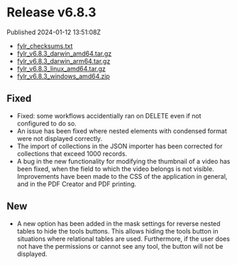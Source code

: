 
# Release v6.8.3

Published 2024-01-12 13:51:08Z

* [fylr_checksums.txt](https://s3.eu-central-1.wasabisys.com/fylr-releases/v6.8.3/fylr_checksums.txt)
* [fylr_v6.8.3_darwin_amd64.tar.gz](https://s3.eu-central-1.wasabisys.com/fylr-releases/v6.8.3/fylr_v6.8.3_darwin_amd64.tar.gz)
* [fylr_v6.8.3_darwin_arm64.tar.gz](https://s3.eu-central-1.wasabisys.com/fylr-releases/v6.8.3/fylr_v6.8.3_darwin_arm64.tar.gz)
* [fylr_v6.8.3_linux_amd64.tar.gz](https://s3.eu-central-1.wasabisys.com/fylr-releases/v6.8.3/fylr_v6.8.3_linux_amd64.tar.gz)
* [fylr_v6.8.3_windows_amd64.zip](https://s3.eu-central-1.wasabisys.com/fylr-releases/v6.8.3/fylr_v6.8.3_windows_amd64.zip)

## Fixed
* Fixed: some workflows accidentially ran on DELETE even if not configured to do so.
* An issue has been fixed where nested elements with condensed format were not displayed correctly.
* The import of collections in the JSON importer has been corrected for collections that exceed 1000 records.
* A bug in the new functionality for modifying the thumbnail of a video has been fixed, when the field to which the video belongs is not visible.
Improvements have been made to the CSS of the application in general, and in the PDF Creator and PDF printing.

## New
* A new option has been added in the mask settings for reverse nested tables to hide the tools buttons. This allows hiding the tools button in situations where relational tables are used. Furthermore, if the user does not have the permissions or cannot see any tool, the button will not be displayed.

